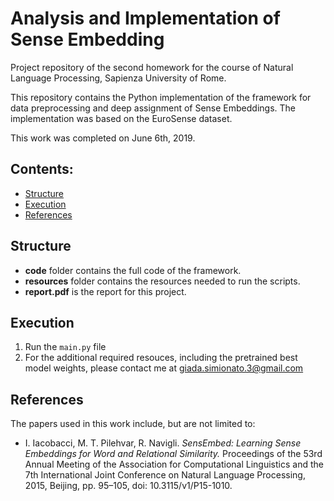 # Analysis and Implementation of Sense Embedding
Project repository of the second homework for the course of Natural Language Processing, Sapienza University of Rome.

This repository contains the Python implementation of the framework for data preprocessing and deep assignment of Sense Embeddings.
The implementation was based on the EuroSense dataset.

This work was completed on June 6th, 2019.

## Contents:

- [Structure](#structure)
- [Execution](#execution)
- [References](#references)

## Structure
- **code** folder contains the full code of the framework.
- **resources** folder contains the resources needed to run the scripts.
- **report.pdf** is the report for this project.

## Execution
1. Run the `main.py` file
2. For the additional required resouces, including the pretrained best model weights, please contact me at giada.simionato.3@gmail.com

## References

The papers used in this work include, but are not limited to:

- I. Iacobacci, M. T. Pilehvar, R. Navigli. *SensEmbed: Learning Sense Embeddings for Word and Relational Similarity.* Proceedings of the 53rd Annual Meeting of the Association for Computational Linguistics and the 7th International Joint Conference on Natural Language Processing, 2015, Beijing, pp. 95–105, doi: 10.3115/v1/P15-1010.
